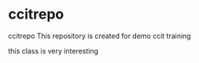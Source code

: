 # ccitrepo
ccitrepo
This repository is created for demo ccit training

this class is very interesting
